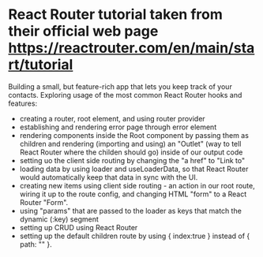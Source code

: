 # React Router tutorial taken from their official web page https://reactrouter.com/en/main/start/tutorial

Building a small, but feature-rich app that lets you keep track of your contacts.
Exploring usage of the most common React Router hooks and features:

- creating a router, root element, and using router provider
- establishing and rendering error page through error element
- rendering components inside the Root component by passing them as children and rendering (importing and using) an "Outlet" (way to tell React Router where the childen should go) inside of our output code
- setting uo the client side routing by changing the "a href" to "Link to"
- loading data by using loader and useLoaderData, so that React Router would automatically keep that data in sync with the UI.
- creating new items using client side routing - an action in our root route, wiring it up to the route config, and changing HTML "form" to a React Router "Form".
- using "params" that are passed to the loader as keys that match the dynamic (:key) segment
- setting up CRUD using React Router
- setting up the default children route by using { index:true } instead of { path: "" }.

